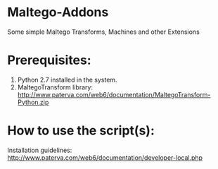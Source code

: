 Maltego-Addons
==================

Some simple Maltego Transforms, Machines and other Extensions


Prerequisites:
==============

1. Python 2.7 installed in the system.
2. MaltegoTransform library: http://www.paterva.com/web6/documentation/MaltegoTransform-Python.zip

   
How to use the script(s):
======================

Installation guidelines: http://www.paterva.com/web6/documentation/developer-local.php
